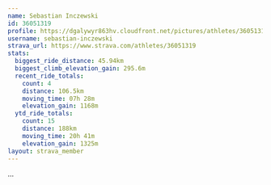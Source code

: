 ```yaml
---
name: Sebastian Inczewski
id: 36051319
profile: https://dgalywyr863hv.cloudfront.net/pictures/athletes/36051319/10635839/2/large.jpg
username: sebastian-inczewski
strava_url: https://www.strava.com/athletes/36051319
stats:
  biggest_ride_distance: 45.94km
  biggest_climb_elevation_gain: 295.6m
  recent_ride_totals:
    count: 4
    distance: 106.5km
    moving_time: 07h 28m
    elevation_gain: 1168m
  ytd_ride_totals:
    count: 15
    distance: 188km
    moving_time: 20h 41m
    elevation_gain: 1325m
layout: strava_member
--- 
```

...
